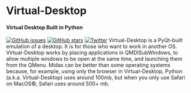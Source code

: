 # Virtual-Desktop
#### Virtual Desktop Built in Python
[![GitHub issues](https://img.shields.io/github/issues/DSSecret-Studios-Dev/Virtual-Desktop.svg?style=popout)](https://github.com/DSSecret-Studios-Dev/Virtual-Desktop/issues) [![GitHub stars](https://img.shields.io/github/stars/DSSecret-Studios-Dev/Virtual-Desktop.svg?style=popout)](https://github.com/DSSecret-Studios-Dev/Virtual-Desktop/stargazers) [![Twitter](https://img.shields.io/twitter/url/https/github.com/DSSecret-Studios-Dev/Virtual-Desktop/.svg?style=popout)](https://twitter.com/intent/tweet?text=Wow:&url=https%3A%2F%2Fgithub.com%2FDSSecret-Studios-Dev%2FVirtual-Desktop%2F)
Virtual-Desktop is a PyQt-built emulation of a desktop. It is for those who want to work in another OS. Virtual-Desktop works by placing applications in QMDISubWindows, to allow multiple windows to be open at the same time, and launching them from the QMenu. Midas can be better than some operating systems because, for example, using only the browser in Virtual-Desktop, Python (a.k.a. Virtual-Desktop) uses around 100mb, but when you only use Safari on MacOS©, Safari uses around 500+ mb.
